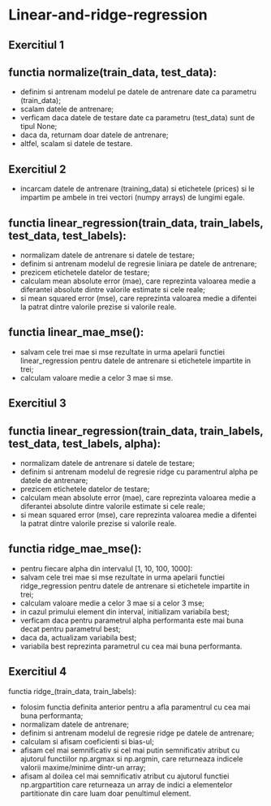 # Linear-and-ridge-regression

Exercitiul 1
-
functia normalize(train_data, test_data):
-
- definim si antrenam modelul pe datele de antrenare date ca parametru (train_data);
- scalam datele de antrenare;
- verficam daca datele de testare date ca parametru (test_data) sunt de tipul None;
- daca da, returnam doar datele de antrenare;
- altfel, scalam si datele de testare.


Exercitiul 2
-
- incarcam datele de antrenare (training_data) si etichetele (prices) si le impartim pe ambele in trei vectori (numpy arrays) de lungimi egale.

functia linear_regression(train_data, train_labels, test_data, test_labels):
- 
- normalizam datele de antrenare si datele de testare;
- definim si antrenam modelul de regresie liniara pe datele de antrenare;
- prezicem etichetele datelor de testare;
- calculam mean absolute error (mae), care reprezinta valoarea medie a diferantei absolute dintre valorile estimate si cele reale;
- si mean squared error (mse), care reprezinta valoarea medie a difentei la patrat dintre valorile prezise si valorile reale.

functia linear_mae_mse():
-
- salvam cele trei mae si mse rezultate in urma apelarii functiei linear_regression pentru datele de antrenare si etichetele impartite in trei;
- calculam valoare medie a celor 3 mae si mse.

Exercitiul 3
-
functia linear_regression(train_data, train_labels, test_data, test_labels, alpha):
- 
- normalizam datele de antrenare si datele de testare;
- definim si antrenam modelul de regresie ridge cu paramentrul alpha pe datele de antrenare;
- prezicem etichetele datelor de testare;
- calculam mean absolute error (mae), care reprezinta valoarea medie a diferantei absolute dintre valorile estimate si cele reale;
- si mean squared error (mse), care reprezinta valoarea medie a difentei la patrat dintre valorile prezise si valorile reale.

functia ridge_mae_mse():
- 
- pentru fiecare alpha din intervalul [1, 10, 100, 1000]:
- salvam cele trei mae si mse rezultate in urma apelarii functiei ridge_regression pentru datele de antrenare si etichetele impartite in trei;
- calculam valoare medie a celor 3 mae si a celor 3 mse;
- in cazul primului element din interval, initializam variabila best;
- verficam daca pentru parametrul alpha performanta este mai buna decat pentru parametrul best;
- daca da, actualizam variabila best;
- variabila best reprezinta parametrul cu cea mai buna performanta.

Exercitiul 4
-
functia ridge_(train_data, train_labels):
- folosim functia definita anterior pentru a afla paramentrul cu cea mai buna performanta;
- normalizam datele de antrenare;
- definim si antrenam modelul de regresie ridge pe datele de antrenare;
- calculam si afisam coeficienti si bias-ul;
- afisam cel mai semnificativ si cel mai putin semnificativ atribut cu ajutorul functiilor np.argmax si np.argmin, care returneaza indicele valorii maxime/minime dintr-un array;
- afisam al doilea cel mai semnificativ atribut cu ajutorul functiei np.argpartition care returneaza un array de indici a elementelor partitionate din care luam doar penultimul element.









